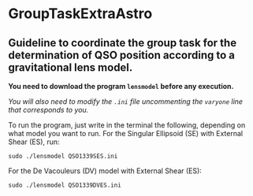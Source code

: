 # GroupTaskExtraAstro
## **Guideline to coordinate the group task for the determination of QSO position according to a gravitational lens model.**

**You need to download the program `lensmodel` before any execution.**

*You will also need to modify the `.ini` file uncommenting the `varyone` line that corresponds to you.*

To run the program, just write in the terminal the following, depending on what model you want to run. For the Singular Ellipsoid (SE) with External Shear (ES), run:

    sudo ./lensmodel QSO1339SES.ini
For the De Vacouleurs (DV) model with External Shear (ES):

    sudo ./lensmodel QSO1339DVES.ini
